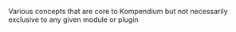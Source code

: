 Various concepts that are core to Kompendium but not necessarily exclusive 
to any given module or plugin
